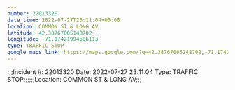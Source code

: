 ```yaml
---
number: 22013320
date_time: 2022-07-27T23:11:04+00:00
location: COMMON ST & LONG AV
latitude: 42.38767005148702
longitude: -71.17421994506113
type: TRAFFIC STOP
google_maps_link: https://maps.google.com/?q=42.38767005148702,-71.17421994506113
---
```


;;;Incident #: 22013320  Date: 2022-07-27 23:11:04   Type: TRAFFIC STOP;;;;;;Location: COMMON ST & LONG AV;;;

